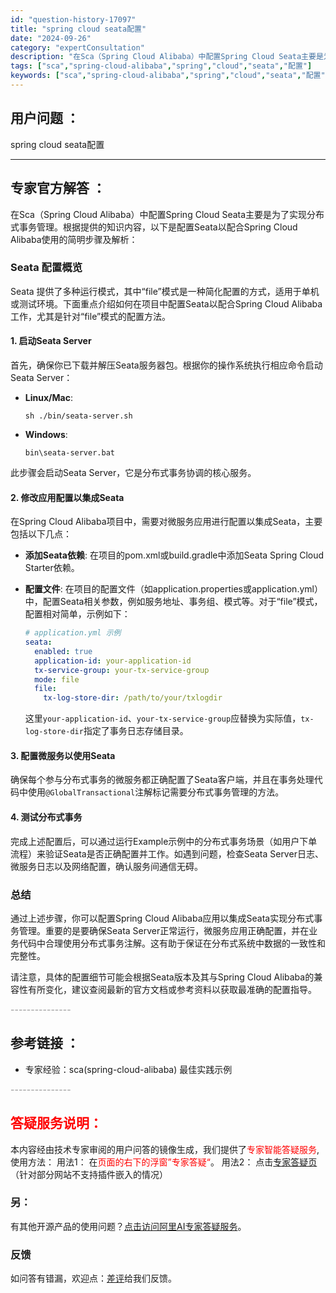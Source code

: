 ```yaml
---
id: "question-history-17097"
title: "spring cloud seata配置"
date: "2024-09-26"
category: "expertConsultation"
description: "在Sca（Spring Cloud Alibaba）中配置Spring Cloud Seata主要是为了实现分布式事务管理。根据提供的知识内容，以下是配置Seata以配合Spring Cloud Alibaba使用的简明步骤及解析：### Seata 配置概览Seata 提供了多种运行模式，其中“f"
tags: ["sca","spring-cloud-alibaba","spring","cloud","seata","配置"]
keywords: ["sca","spring-cloud-alibaba","spring","cloud","seata","配置"]
---
```


## 用户问题 ： 
 spring cloud seata配置  

---------------
## 专家官方解答 ：

在Sca（Spring Cloud Alibaba）中配置Spring Cloud Seata主要是为了实现分布式事务管理。根据提供的知识内容，以下是配置Seata以配合Spring Cloud Alibaba使用的简明步骤及解析：

### Seata 配置概览

Seata 提供了多种运行模式，其中“file”模式是一种简化配置的方式，适用于单机或测试环境。下面重点介绍如何在项目中配置Seata以配合Spring Cloud Alibaba工作，尤其是针对“file”模式的配置方法。

#### 1. 启动Seata Server

首先，确保你已下载并解压Seata服务器包。根据你的操作系统执行相应命令启动Seata Server：

- **Linux/Mac**: 
  ```shell
  sh ./bin/seata-server.sh
  ```

- **Windows**: 
  ```shell
  bin\seata-server.bat
  ```

此步骤会启动Seata Server，它是分布式事务协调的核心服务。

#### 2. 修改应用配置以集成Seata

在Spring Cloud Alibaba项目中，需要对微服务应用进行配置以集成Seata，主要包括以下几点：

- **添加Seata依赖**: 在项目的pom.xml或build.gradle中添加Seata Spring Cloud Starter依赖。
  
- **配置文件**: 在项目的配置文件（如application.properties或application.yml）中，配置Seata相关参数，例如服务地址、事务组、模式等。对于“file”模式，配置相对简单，示例如下：

  ```yaml
  # application.yml 示例
  seata:
    enabled: true
    application-id: your-application-id
    tx-service-group: your-tx-service-group
    mode: file
    file:
      tx-log-store-dir: /path/to/your/txlogdir
  ```

  这里`your-application-id`、`your-tx-service-group`应替换为实际值，`tx-log-store-dir`指定了事务日志存储目录。

#### 3. 配置微服务以使用Seata

确保每个参与分布式事务的微服务都正确配置了Seata客户端，并且在事务处理代码中使用`@GlobalTransactional`注解标记需要分布式事务管理的方法。

#### 4. 测试分布式事务

完成上述配置后，可以通过运行Example示例中的分布式事务场景（如用户下单流程）来验证Seata是否正确配置并工作。如遇到问题，检查Seata Server日志、微服务日志以及网络配置，确认服务间通信无碍。

### 总结

通过上述步骤，你可以配置Spring Cloud Alibaba应用以集成Seata实现分布式事务管理。重要的是要确保Seata Server正常运行，微服务应用正确配置，并在业务代码中合理使用分布式事务注解。这有助于保证在分布式系统中数据的一致性和完整性。

请注意，具体的配置细节可能会根据Seata版本及其与Spring Cloud Alibaba的兼容性有所变化，建议查阅最新的官方文档或参考资料以获取最准确的配置指导。


<font color="#949494">---------------</font> 


## 参考链接 ：

* 专家经验：sca(spring-cloud-alibaba) 最佳实践示例 


 <font color="#949494">---------------</font> 
 


## <font color="#FF0000">答疑服务说明：</font> 

本内容经由技术专家审阅的用户问答的镜像生成，我们提供了<font color="#FF0000">专家智能答疑服务</font>,使用方法：
用法1： 在<font color="#FF0000">页面的右下的浮窗”专家答疑“</font>。
用法2： 点击[专家答疑页](https://answer.opensource.alibaba.com/docs/intro)（针对部分网站不支持插件嵌入的情况）
### 另：


有其他开源产品的使用问题？[点击访问阿里AI专家答疑服务](https://answer.opensource.alibaba.com/docs/intro)。
### 反馈
如问答有错漏，欢迎点：[差评](https://ai.nacos.io/user/feedbackByEnhancerGradePOJOID?enhancerGradePOJOId=17100)给我们反馈。
